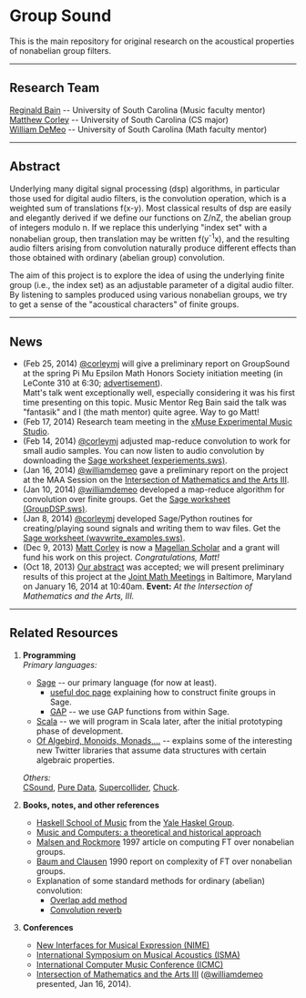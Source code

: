 Group Sound
===========

This is the main repository for original research on the acoustical properties
of nonabelian group filters.   

--------------------------------------------

Research Team
--------------
[Reginald Bain][] -- University of South Carolina (Music faculty mentor)  
[Matthew Corley][] -- University of South Carolina (CS major)  
[William DeMeo][] -- University of South Carolina (Math faculty mentor)  


---------------------------------------------------

Abstract
--------
Underlying many digital signal processing (dsp) algorithms, in particular those
used for digital audio filters, is the convolution operation, which is a
weighted sum of translations f(x-y). Most classical results of dsp are easily
and elegantly derived if we define our functions on Z/nZ, the abelian group of
integers modulo n. If we replace this underlying "index set" with a nonabelian
group, then translation may be written f(y<sup>-1</sup>x), and the resulting audio
filters arising from convolution naturally produce different effects than those
obtained with ordinary (abelian group) convolution.  

The aim of this project is to explore the idea of using the underlying finite
group (i.e., the index set) as an adjustable parameter of a digital audio
filter. By listening to samples produced using various nonabelian groups, we try
to get a sense of the "acoustical characters" of finite groups. 

------------------------------------------------

News
----
+ (Feb 25, 2014) [@corleymj][] will give a preliminary report on GroupSound at the
  spring Pi Mu Epsilon Math Honors Society initiation meeting (in LeConte 310 at
  6:30;
  [advertisement](http://www.math.sc.edu/~pme/year/2013-14/14sInitiationTalk.pdf)).  
  Matt's talk went exceptionally well, especially considering it was his first
  time presenting on this topic.  Music Mentor Reg Bain said the talk was
  "fantasik" and I (the math mentor) quite agree.  Way to go Matt!
+ (Feb 17, 2014) Research team meeting in the [xMuse Experimental Music Studio][].  
+ (Feb 14, 2014) [@corleymj][] adjusted map-reduce convolution to work for
  small audio samples. You can now listen to audio convolution by downloading
  the [Sage worksheet (experiements.sws)][].    
+ (Jan 16, 2014) [@williamdemeo][] gave a preliminary report on the project at the MAA Session on the
  [Intersection of Mathematics and the Arts III][].   
+ (Jan 10, 2014) [@williamdemeo][] developed a map-reduce algorithm for convolution over finite groups.
  Get the [Sage worksheet (GroupDSP.sws)][].  
+ (Jan 8, 2014) [@corleymj][] developed Sage/Python routines for creating/playing sound signals and writing them to wav files. 
  Get the [Sage worksheet (wavwrite_examples.sws)][].   
+ (Dec 9, 2013) [Matt Corley][] is now a
  [Magellan Scholar](http://www.sc.edu/our/magellan.shtml) and a grant will fund
  his work on this project.  *Congratulations, Matt!*   
+ (Oct 18, 2013) [Our abstract][] was accepted; we will present preliminary
  results of this project at the [Joint Math Meetings][] in Baltimore, Maryland on 
  January 16, 2014 at 10:40am. **Event:** *At the Intersection of Mathematics and the Arts, III.*

----------------------------------------------------------

Related Resources
-----------------
1.  **Programming**  
    *Primary languages:*
	- [Sage](http://sagemath.org) -- our primary language (for now at least).
	    -  [useful doc page](http://www.sagemath.org/doc/constructions/groups.html) explaining how to construct finite groups in Sage.
		- [GAP](http://gap-system.org/) -- we use GAP functions from within Sage.  
    - [Scala](http://www.scala-lang.org/) -- we will program in Scala later, after the initial prototyping phase of development.  
	- [Of Algebird, Monoids, Monads,...](http://www.michael-noll.com/blog/2013/12/02/twitter-algebird-monoid-monad-for-large-scala-data-analytics/)
-- explains some of the interesting new Twitter libraries that assume data structures with certain algebraic properties.  

	*Others:*  
    [CSound](http://www.csounds.com/), [Pure Data](http://puredata.info/), [Supercollider](http://supercollider.sourceforge.net/), 
    [Chuck](http://chuck.cs.princeton.edu/).


2.  **Books, notes, and other references**  
    + [Haskell School of Music](http://haskell.cs.yale.edu/wp-content/uploads/2014/02/HSoM1.pdf)
      from the [Yale Haskel Group](http://haskell.cs.yale.edu/).
    + [Music and Computers: a theoretical and historical approach](http://music.columbia.edu/cmc/MusicAndComputers/)
	+ [Malsen and Rockmore](http://www.ams.org/journals/jams/1997-10-01/S0894-0347-97-00219-1/S0894-0347-97-00219-1.pdf)
	  1997 article on computing FT over nonabelian groups.  
    + [Baum and Clausen](http://theory.cs.uni-bonn.de/ftp/reports/cs-reports/1990/8551-CS.pdf)
      1990 report on complexity of FT over nonabelian groups.  
    + Explanation of some standard methods for ordinary (abelian) convolution:
	    - [Overlap add method](http://en.wikipedia.org/wiki/Overlap%E2%80%93add_method)
		- [Convolution reverb](https://dvcs.w3.org/hg/audio/raw-file/tip/webaudio/convolution.html)

3.  **Conferences**  
    + [New Interfaces for Musical Expression (NIME)](http://www.nime.org/nime2014/)  
    + [International Symposium on Musical Acoustics (ISMA)](http://isma.univ-lemans.fr/en/index.html)  
    + [International Computer Music Conference (ICMC)](http://www.computermusic.org/page/23/)  
	+ [Intersection of Mathematics and the Arts III][] ([@williamdemeo][] presented, Jan 16, 2014).



[Our abstract]: https://github.com/SoundMath/GroupSound/raw/master/Conferences/AMSBaltimore2013/abstract.pdf

[Joint Math Meetings]: http://jointmathematicsmeetings.org/jmm
[JMM]: http://jointmathematicsmeetings.org/jmm
[Intersection of Mathematics and the Arts III]: http://jointmathematicsmeetings.org/meetings/national/jmm2014/2160_program_thursday.html#2160:MCPNORC7

[Sage worksheet (experiements.sws)]: https://github.com/SoundMath/GroupSound/blob/develop/src/Sage/experiments.sws
[Sage worksheet (GroupDSP.sws)]: https://github.com/SoundMath/GroupSound/blob/master/src/Sage/GroupDSP.sws
[Sage worksheet (wavwrite_examples.sws)]: https://github.com/SoundMath/GroupSound/blob/master/src/Sage/wavwrite_examples.sws
[xMuse Experimental Music Studio]: (http://www.sc.edu/study/colleges_schools/music/study/academic_areas/composition/xmuse_experimental_studio.php)

[Reginald Bain]: mailto:rbain@mozart.sc.edu
[Reg Bain]: mailto:rbain@mozart.sc.edu
[@regbain]: https://github.com/regbain

[Matthew Corley]: mailto:corleymj@email.sc.edu
[Matt Corley]: mailto:corleymj@email.sc.edu
[@corleymj]: https://github.com/corleymj

[William DeMeo]: mailto:williamdemeo@gmail.com
[@williamdemeo]: https://github.com/williamdemeo
